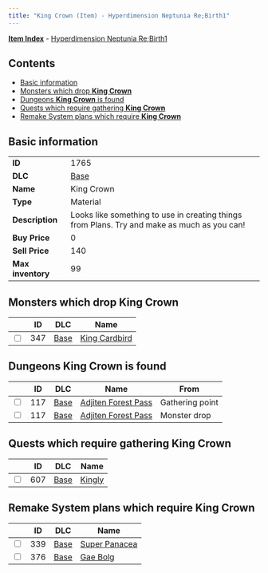 ```yaml
---
title: "King Crown (Item) - Hyperdimension Neptunia Re;Birth1"
---
```


[**Item Index**](/neptunia/rb1/item/index.html) - [Hyperdimension Neptunia Re;Birth1](/neptunia/rb1)

## Contents

- [Basic information](#basic-information)
- [Monsters which drop **King Crown**](#monsters-which-drop-king-crown)
- [Dungeons **King Crown** is found](#dungeons-king-crown-is-found)
- [Quests which require gathering **King Crown**](#quests-which-require-gathering-king-crown)
- [Remake System plans which require **King Crown**](#remake-system-plans-which-require-king-crown)

## Basic information

|   |   |
| -- | -- |
| **ID** | 1765 |
| **DLC** | [Base](/neptunia/rb1/dlc/1-base.html) |
| **Name** | King Crown |
| **Type** | Material |
| **Description** | Looks like something to use in creating things from Plans. Try and make as much as you can! |
| **Buy Price** | 0 |
| **Sell Price** | 140 |
| **Max inventory** | 99 |


## Monsters which drop **King Crown**

|    | ID | DLC | Name |
| -- | -- | --- | ---- |
| <input type="checkbox" id="rb1-monster-1-347" class="trackbox" /> | 347 | [Base](/neptunia/rb1/dlc/1-base.html) | [King Cardbird](/neptunia/rb1/monster/1-347-king-cardbird.html) |


## Dungeons **King Crown** is found

|    | ID | DLC | Name | From |
| -- | -- | --- | ---- | ---- |
| <input type="checkbox" id="rb1-dungeon-1-117" class="trackbox" /> | 117 | [Base](/neptunia/rb1/dlc/1-base.html) | [Adjiten Forest Pass](/neptunia/rb1/dungeon/1-117-adjiten-forest-pass.html) | Gathering point |
| <input type="checkbox" id="rb1-dungeon-1-117" class="trackbox" /> | 117 | [Base](/neptunia/rb1/dlc/1-base.html) | [Adjiten Forest Pass](/neptunia/rb1/dungeon/1-117-adjiten-forest-pass.html) | Monster drop |


## Quests which require gathering **King Crown**

|    | ID | DLC | Name |
| -- | -- | --- | ---- |
| <input type="checkbox" id="rb1-quest-1-607" class="trackbox" /> | 607 | [Base](/neptunia/rb1/dlc/1-base.html) | [Kingly](/neptunia/rb1/quest/1-607-kingly.html) |


## Remake System plans which require **King Crown**

|    | ID | DLC | Name |
| -- | -- | --- | ---- |
| <input type="checkbox" id="rb1-quest-1-339" class="trackbox" /> | 339 | [Base](/neptunia/rb1/dlc/1-base.html) | [Super Panacea](/neptunia/rb1/quest/1-339-super-panacea.html) |
| <input type="checkbox" id="rb1-quest-1-376" class="trackbox" /> | 376 | [Base](/neptunia/rb1/dlc/1-base.html) | [Gae Bolg](/neptunia/rb1/quest/1-376-gae-bolg.html) |
